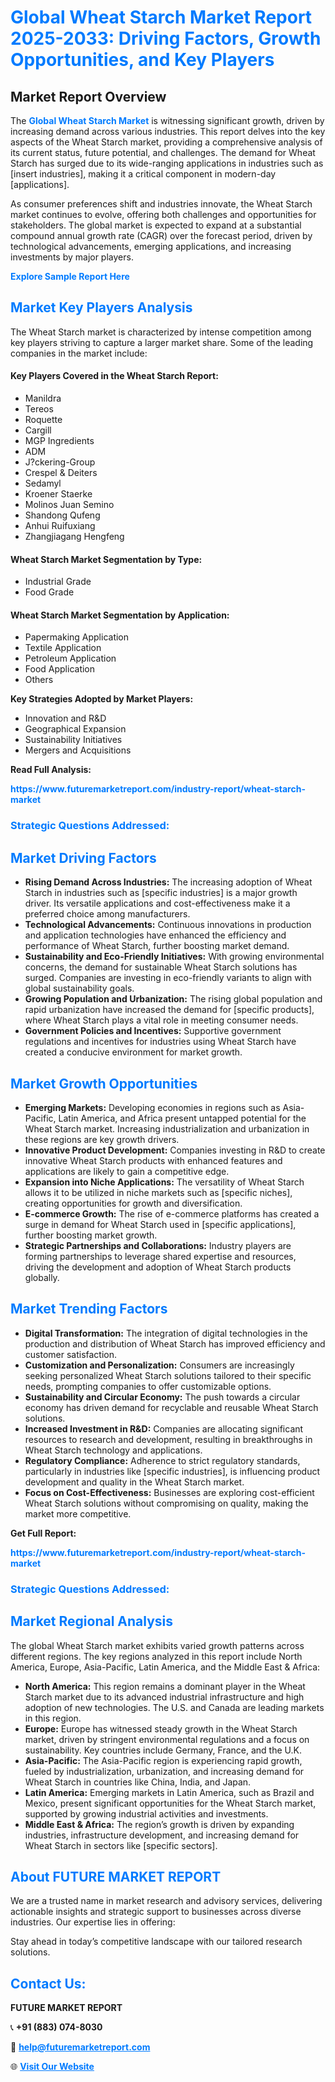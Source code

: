 <h1 style="color: #007BFF;">Global Wheat Starch Market Report 2025-2033: Driving Factors, Growth Opportunities, and Key Players</h1>

<section id="overview">
<h2>Market Report Overview</h2>
<p>The <a href="https://www.futuremarketreport.com/industry-report/wheat-starch-market" style="color: #007BFF; text-decoration: none;"><strong>Global Wheat Starch Market</strong></a> is witnessing significant growth, driven by increasing demand across various industries. This report delves into the key aspects of the Wheat Starch market, providing a comprehensive analysis of its current status, future potential, and challenges. The demand for Wheat Starch has surged due to its wide-ranging applications in industries such as [insert industries], making it a critical component in modern-day [applications].</p>
<p>As consumer preferences shift and industries innovate, the Wheat Starch market continues to evolve, offering both challenges and opportunities for stakeholders. The global market is expected to expand at a substantial compound annual growth rate (CAGR) over the forecast period, driven by technological advancements, emerging applications, and increasing investments by major players.</p>
</section>

<section id="overview">
<p><a href="https://www.futuremarketreport.com/request-sample/reportId=101964" style="color: #007BFF; text-decoration: none;"><strong>Explore Sample Report Here</strong></a></p>
</section>

<section id="key-players">
<h2 style="color: #007BFF;">Market Key Players Analysis</h2>
<p>The Wheat Starch market is characterized by intense competition among key players striving to capture a larger market share. Some of the leading companies in the market include:</p>
<h4>Key Players Covered in the Wheat Starch Report:</h4>
<ul><li>Manildra</li><li>Tereos</li><li>Roquette</li><li>Cargill</li><li>MGP Ingredients</li><li>ADM</li><li>J?ckering-Group</li><li>Crespel &amp; Deiters</li><li>Sedamyl</li><li>Kroener Staerke</li><li>Molinos Juan Semino</li><li>Shandong Qufeng</li><li>Anhui Ruifuxiang</li><li>Zhangjiagang Hengfeng</li></ul>
<h4>Wheat Starch Market Segmentation by Type:</h4>
<ul><li>Industrial Grade</li><li>Food Grade</li></ul>

<h4>Wheat Starch Market Segmentation by Application:</h4>
<ul><li>Papermaking Application</li><li>Textile Application</li><li>Petroleum Application</li><li>Food Application</li><li>Others</li></ul>
<p><strong>Key Strategies Adopted by Market Players:</strong></p>
<ul>
<li>Innovation and R&D</li>
<li>Geographical Expansion</li>
<li>Sustainability Initiatives</li>
<li>Mergers and Acquisitions</li>
</ul>
</section>

<section>
<p><strong>Read Full Analysis: </strong></p><a href="https://www.futuremarketreport.com/industry-report/wheat-starch-market" style="color: #007BFF; text-decoration: none;"><strong>https://www.futuremarketreport.com/industry-report/wheat-starch-market</strong></a>
<h3 style="color: #007BFF;">Strategic Questions Addressed:</h3>
</section>

<section id="driving-factors">
<h2 style="color: #007BFF;">Market Driving Factors</h2>
<ul>
<li><strong>Rising Demand Across Industries:</strong> The increasing adoption of Wheat Starch in industries such as [specific industries] is a major growth driver. Its versatile applications and cost-effectiveness make it a preferred choice among manufacturers.</li>
<li><strong>Technological Advancements:</strong> Continuous innovations in production and application technologies have enhanced the efficiency and performance of Wheat Starch, further boosting market demand.</li>
<li><strong>Sustainability and Eco-Friendly Initiatives:</strong> With growing environmental concerns, the demand for sustainable Wheat Starch solutions has surged. Companies are investing in eco-friendly variants to align with global sustainability goals.</li>
<li><strong>Growing Population and Urbanization:</strong> The rising global population and rapid urbanization have increased the demand for [specific products], where Wheat Starch plays a vital role in meeting consumer needs.</li>
<li><strong>Government Policies and Incentives:</strong> Supportive government regulations and incentives for industries using Wheat Starch have created a conducive environment for market growth.</li>
</ul>
</section>

<section id="growth-opportunities">
<h2 style="color: #007BFF;">Market Growth Opportunities</h2>
<ul>
<li><strong>Emerging Markets:</strong> Developing economies in regions such as Asia-Pacific, Latin America, and Africa present untapped potential for the Wheat Starch market. Increasing industrialization and urbanization in these regions are key growth drivers.</li>
<li><strong>Innovative Product Development:</strong> Companies investing in R&D to create innovative Wheat Starch products with enhanced features and applications are likely to gain a competitive edge.</li>
<li><strong>Expansion into Niche Applications:</strong> The versatility of Wheat Starch allows it to be utilized in niche markets such as [specific niches], creating opportunities for growth and diversification.</li>
<li><strong>E-commerce Growth:</strong> The rise of e-commerce platforms has created a surge in demand for Wheat Starch used in [specific applications], further boosting market growth.</li>
<li><strong>Strategic Partnerships and Collaborations:</strong> Industry players are forming partnerships to leverage shared expertise and resources, driving the development and adoption of Wheat Starch products globally.</li>
</ul>
</section>

<section id="trending-factors">
<h2 style="color: #007BFF;">Market Trending Factors</h2>
<ul>
<li><strong>Digital Transformation:</strong> The integration of digital technologies in the production and distribution of Wheat Starch has improved efficiency and customer satisfaction.</li>
<li><strong>Customization and Personalization:</strong> Consumers are increasingly seeking personalized Wheat Starch solutions tailored to their specific needs, prompting companies to offer customizable options.</li>
<li><strong>Sustainability and Circular Economy:</strong> The push towards a circular economy has driven demand for recyclable and reusable Wheat Starch solutions.</li>
<li><strong>Increased Investment in R&D:</strong> Companies are allocating significant resources to research and development, resulting in breakthroughs in Wheat Starch technology and applications.</li>
<li><strong>Regulatory Compliance:</strong> Adherence to strict regulatory standards, particularly in industries like [specific industries], is influencing product development and quality in the Wheat Starch market.</li>
<li><strong>Focus on Cost-Effectiveness:</strong> Businesses are exploring cost-efficient Wheat Starch solutions without compromising on quality, making the market more competitive.</li>
</ul>
</section>

<section>
<p><strong>Get Full Report: </strong></p><a href="https://www.futuremarketreport.com/industry-report/wheat-starch-market" style="color: #007BFF; text-decoration: none;"><strong>https://www.futuremarketreport.com/industry-report/wheat-starch-market</strong></a>
<h3 style="color: #007BFF;">Strategic Questions Addressed:</h3>
</section>


<section id="regional-analysis">
<h2 style="color: #007BFF;">Market Regional Analysis</h2>
<p>The global Wheat Starch market exhibits varied growth patterns across different regions. The key regions analyzed in this report include North America, Europe, Asia-Pacific, Latin America, and the Middle East & Africa:</p>
<ul>
<li><strong>North America:</strong> This region remains a dominant player in the Wheat Starch market due to its advanced industrial infrastructure and high adoption of new technologies. The U.S. and Canada are leading markets in this region.</li>
<li><strong>Europe:</strong> Europe has witnessed steady growth in the Wheat Starch market, driven by stringent environmental regulations and a focus on sustainability. Key countries include Germany, France, and the U.K.</li>
<li><strong>Asia-Pacific:</strong> The Asia-Pacific region is experiencing rapid growth, fueled by industrialization, urbanization, and increasing demand for Wheat Starch in countries like China, India, and Japan.</li>
<li><strong>Latin America:</strong> Emerging markets in Latin America, such as Brazil and Mexico, present significant opportunities for the Wheat Starch market, supported by growing industrial activities and investments.</li>
<li><strong>Middle East & Africa:</strong> The region’s growth is driven by expanding industries, infrastructure development, and increasing demand for Wheat Starch in sectors like [specific sectors].</li>
</ul>
</section>

<footer>
<h2 style="color: #007BFF;">About FUTURE MARKET REPORT</h2>
<p>We are a trusted name in market research and advisory services, delivering actionable insights and strategic support to businesses across diverse industries. Our expertise lies in offering:</p>

<p>Stay ahead in today’s competitive landscape with our tailored research solutions.</p>

<h2 style="color: #007BFF;">Contact Us:</h2>
<p><strong>FUTURE MARKET REPORT</strong></p>
<p>📞 <strong>+91 (883) 074-8030</strong></p>
<p>📧 <strong><a href="mailto:help@futuremarketreport.com" style="color: #007BFF;">help@futuremarketreport.com</a></strong></p>
<p>🌐 <strong><a href="https://www.futuremarketreport.com/" style="color: #007BFF;">Visit Our Website</a></strong></p>
</footer>